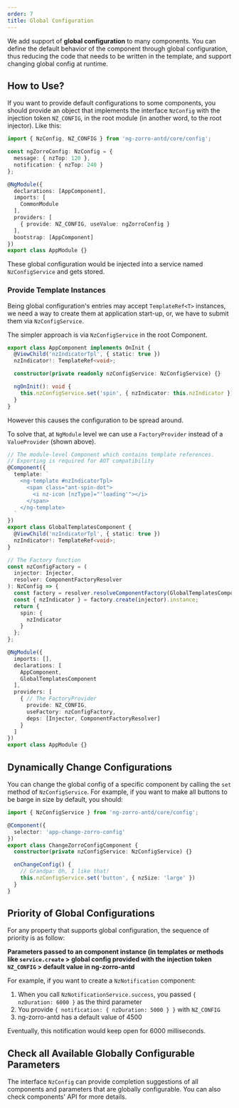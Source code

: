 ```yaml
---
order: 7
title: Global Configuration
---
```


We add support of **global configuration** to many components. You can define the default behavior of the component through global configuration, thus reducing the code that needs to be written in the template, and support changing global config at runtime.

## How to Use?

If you want to provide default configurations to some components, you should provide an object that implements the interface `NzConfig` with the injection token `NZ_CONFIG`, in the root module (in another word, to the root injector). Like this:

```typescript
import { NzConfig, NZ_CONFIG } from 'ng-zorro-antd/core/config';

const ngZorroConfig: NzConfig = {
  message: { nzTop: 120 },
  notification: { nzTop: 240 }
};

@NgModule({
  declarations: [AppComponent],
  imports: [
    CommonModule
  ],
  providers: [
    { provide: NZ_CONFIG, useValue: ngZorroConfig }
  ],
  bootstrap: [AppComponent]
})
export class AppModule {}
```

These global configuration would be injected into a service named `NzConfigService` and gets stored.

### Provide Template Instances

Being global configuration's entries may accept `TemplateRef<T>` instances, we need a way to create them at application start-up, or, we have to submit them via `NzConfigService`.

The simpler approach is via `NzConfigService` in the root Component.

```typescript
export class AppComponent implements OnInit {
  @ViewChild('nzIndicatorTpl', { static: true })
  nzIndicator!: TemplateRef<void>;

  constructor(private readonly nzConfigService: NzConfigService) {}

  ngOnInit(): void {
    this.nzConfigService.set('spin', { nzIndicator: this.nzIndicator });
  }
}
```

However this causes the configuration to be spread around.

To solve that, at `NgModule` level we can use a `FactoryProvider` instead of a `ValueProvider` (shown above).

```typescript
// The module-level Component which contains template references.
// Exporting is required for AOT compatibility
@Component({
  template: `
    <ng-template #nzIndicatorTpl>
      <span class="ant-spin-dot">
        <i nz-icon [nzType]="'loading'"></i>
      </span>
    </ng-template>
  `
})
export class GlobalTemplatesComponent {
  @ViewChild('nzIndicatorTpl', { static: true })
  nzIndicator!: TemplateRef<void>;
}

// The Factory function
const nzConfigFactory = (
  injector: Injector,
  resolver: ComponentFactoryResolver
): NzConfig => {
  const factory = resolver.resolveComponentFactory(GlobalTemplatesComponent);
  const { nzIndicator } = factory.create(injector).instance;
  return {
    spin: {
      nzIndicator
    }
  };
};

@NgModule({
  imports: [],
  declarations: [
    AppComponent,
    GlobalTemplatesComponent
  ],
  providers: [
    { // The FactoryProvider
      provide: NZ_CONFIG,
      useFactory: nzConfigFactory,
      deps: [Injector, ComponentFactoryResolver]
    }
  ]
})
export class AppModule {}
```

## Dynamically Change Configurations

You can change the global config of a specific component by calling the `set` method of `NzConfigService`. For example, if you want to make all buttons to be barge in size by default, you should:

```typescript
import { NzConfigService } from 'ng-zorro-antd/core/config';

@Component({
  selector: 'app-change-zorro-config'
})
export class ChangeZorroConfigComponent {
  constructor(private nzConfigService: NzConfigService) {}

  onChangeConfig() {
    // Grandpa: Oh, I like that!
    this.nzConfigService.set('button', { nzSize: 'large' })
  }
}
```

## Priority of Global Configurations

For any property that supports global configuration, the sequence of priority is as follow:

**Parameters passed to an component instance (in templates or methods like `service.create` > global config provided with the injection token `NZ_CONFIG` > default value in ng-zorro-antd**

For example, if you want to create a `NzNotification` component:

1. When you call `NzNotificationService.success`, you passed `{ nzDuration: 6000 }` as the third parameter
2. You provide `{ notification: { nzDuration: 5000 } }` with `NZ_CONFIG`
3. ng-zorro-antd has a default value of 4500

Eventually, this notification would keep open for 6000 milliseconds.

## Check all Available Globally Configurable Parameters

The interface `NzConfig` can provide completion suggestions of all components and parameters that are globally configurable. You can also check components' API for more details.
